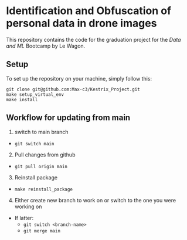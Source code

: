 # Identification and Obfuscation of personal data in drone images
This repository contains the code for the graduation project for the *Data and ML* Bootcamp by Le Wagon.

## Setup
To set up the repository on your machine, simply follow this:
```
git clone git@github.com:Max-c3/Kestrix_Project.git
make setup_virtual_env
make install
```

## Workflow for updating from main
1. switch to main branch
- `git switch main`
2. Pull changes from github
- `git pull origin main`
3. Reinstall package
- `make reinstall_package`
4. Either create new branch to work on or switch to the one you were working on
- If latter:
  - `git switch <branch-name>`
  - `git merge main`
